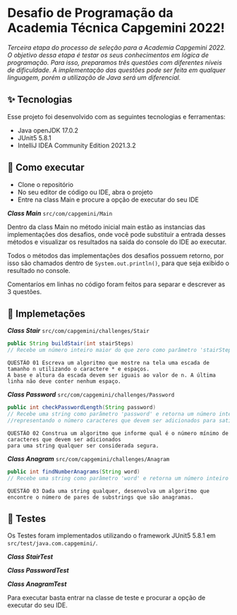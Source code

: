 # Desafio de Programação da Academia Técnica Capgemini 2022!

_Terceira etapa do processo de seleção para a Academia Capgemini 2022. O objetivo dessa etapa é testar os seus conhecimentos em lógica de programação. Para isso, preparamos três questões com diferentes níveis de dificuldade. A implementação das questões pode ser feita em qualquer linguagem, porém a utilização de Java será um diferencial._


## ✨ Tecnologias

Esse projeto foi desenvolvido com as seguintes tecnologias e ferramentas:

- Java openJDK 17.0.2
- JUnit5 5.8.1
- IntelliJ IDEA Community Edition 2021.3.2

## 🚀 Como executar

- Clone o repositório
- No seu editor de código ou IDE, abra o projeto
- Entre na class Main e procure a opção de executar do seu IDE

***Class Main***    `src/com/capgemini/Main`

Dentro da class Main no método inicial main estão as instancias das implementações dos desafios, onde você pode substituir a entrada desses métodos e visualizar os resultados na saída do console do IDE ao executar.

Todos o métodos das implementações dos desafios possuem retorno, por isso são chamados dentro de `System.out.println()`, para que seja exibido o resultado no console.

Comentaríos em linhas no código foram feitos para separar e descrever as 3 questões.

## 🧩 Implemetações

***Class Stair***   `src/com/capgemini/challenges/Stair`

```java
public String buildStair(int stairSteps)
// Recebe um número inteiro maior do que zero como parâmetro 'stairSteps' e retorna uma string em formato de escada.
```

    QUESTÃO 01 Escreva um algoritmo que mostre na tela uma escada de tamanho n utilizando o caractere * e espaços.
    A base e altura da escada devem ser iguais ao valor de n. A última linha não deve conter nenhum espaço.

***Class Password***  `src/com/capgemini/challenges/Password`

```java
public int checkPasswordLength(String password)
// Recebe uma string como parâmetro 'password' e retorna um número inteiro entre 0 e 6 
//representando o número caracteres que devem ser adicionados para satisfazer o tamanho mínimo da senha de 6 caracteres.
```

    QUESTÃO 02 Construa um algoritmo que informe qual é o número mínimo de caracteres que devem ser adicionados
    para uma string qualquer ser considerada segura.


***Class Anagram***  `src/com/capgemini/challenges/Anagram`

```java
public int findNumberAnagrams(String word)
// Recebe uma string como parâmetro 'word' e retorna um número inteiro representando a quantidade de pares de substrings dessa string que são anagramas.
```

    QUESTÃO 03 Dada uma string qualquer, desenvolva um algoritmo que encontre o número de pares de substrings que são anagramas.

## 🚧 Testes

Os Testes foram implementados utilizando o framework JUnit5 5.8.1 em `src/test/java.com.capgemini/`.

***Class StairTest***

***Class PasswordTest***

***Class AnagramTest***

Para executar basta entrar na classe de teste e procurar a opção de executar do seu IDE.
